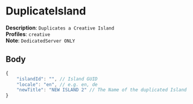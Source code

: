 # DuplicateIsland

**Description**: `Duplicates a Creative Island` \
**Profiles**: `creative` \
**Note**: `DedicatedServer ONLY`

## Body

```js
{
    "islandId": "", // Island GUID
    "locale": "en", // e.g. en, de
    "newTitle": "NEW ISLAND 2" // The Name of the duplicated Island
}
```
